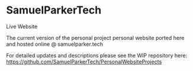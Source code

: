 # SamuelParkerTech
Live Website


The current version of the personal project personal website ported here and hosted online @ samuelparker.tech

For detailed updates and descriptions please see the WIP repository here: https://github.com/SamuelParkerTech/PersonalWebsiteProjects